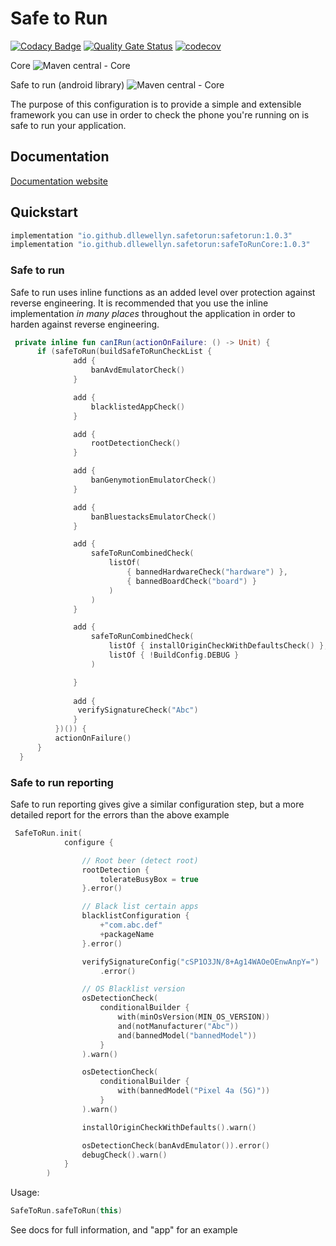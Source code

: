 # Safe to Run

[![Codacy Badge](https://app.codacy.com/project/badge/Grade/64152443e1fa4a30b17a2739294d3d47)](https://www.codacy.com/gh/Safetorun/safe_to_run/dashboard?utm_source=github.com&amp;utm_medium=referral&amp;utm_content=Safetorun/safe_to_run&amp;utm_campaign=Badge_Grade)
[![Quality Gate Status](https://sonarcloud.io/api/project_badges/measure?project=dllewellyn_safe_to_run&metric=alert_status)](https://sonarcloud.io/dashboard?id=dllewellyn_safe_to_run) [![codecov](https://codecov.io/gh/dllewellyn/safe_to_run/branch/master/graph/badge.svg?token=WUGLW5ALWB)](https://codecov.io/gh/dllewellyn/safe_to_run)

Core
 ![Maven central - Core](https://maven-badges.herokuapp.com/maven-central/io.github.dllewellyn.safetorun/safetorun/badge.svg)

Safe to run (android library)
![Maven central - Core](https://maven-badges.herokuapp.com/maven-central/io.github.dllewellyn.safetorun/safeToRunCore/badge.svg)



The purpose of this configuration is to provide a simple and extensible framework you can use in order to check the
phone you're running on is safe to run your application.

## Documentation

[Documentation website](http://dllewellyn.github.io/safe_to_run/)

## Quickstart

```groovy
implementation "io.github.dllewellyn.safetorun:safetorun:1.0.3"
implementation "io.github.dllewellyn.safetorun:safeToRunCore:1.0.3"
```


### Safe to run 

Safe to run uses inline functions as an added level over protection against reverse engineering. It is
recommended that you use the inline implementation *in many places* throughout the application in 
order to harden against reverse engineering.

```kotlin
 private inline fun canIRun(actionOnFailure: () -> Unit) {
      if (safeToRun(buildSafeToRunCheckList {
              add {
                  banAvdEmulatorCheck()
              }

              add {
                  blacklistedAppCheck()
              }

              add {
                  rootDetectionCheck()
              }

              add {
                  banGenymotionEmulatorCheck()
              }

              add {
                  banBluestacksEmulatorCheck()
              }

              add {
                  safeToRunCombinedCheck(
                      listOf(
                          { bannedHardwareCheck("hardware") },
                          { bannedBoardCheck("board") }
                      )
                  )
              }

              add {
                  safeToRunCombinedCheck(
                      listOf { installOriginCheckWithDefaultsCheck() },
                      listOf { !BuildConfig.DEBUG }
                  )

              }
        
              add {
               verifySignatureCheck("Abc")
              }
          })()) {
          actionOnFailure()
      }
  }
```

### Safe to run reporting 

Safe to run reporting gives give a similar configuration step, but a more detailed report
for the errors than the above example

```kotlin
 SafeToRun.init(
            configure {

                // Root beer (detect root)
                rootDetection {
                    tolerateBusyBox = true
                }.error()

                // Black list certain apps
                blacklistConfiguration {
                    +"com.abc.def"
                    +packageName
                }.error()

                verifySignatureConfig("cSP1O3JN/8+Ag14WAOeOEnwAnpY=")
                    .error()

                // OS Blacklist version
                osDetectionCheck(
                    conditionalBuilder {
                        with(minOsVersion(MIN_OS_VERSION))
                        and(notManufacturer("Abc"))
                        and(bannedModel("bannedModel"))
                    }
                ).warn()

                osDetectionCheck(
                    conditionalBuilder {
                        with(bannedModel("Pixel 4a (5G)"))
                    }
                ).warn()

                installOriginCheckWithDefaults().warn()

                osDetectionCheck(banAvdEmulator()).error()
                debugCheck().warn()
            }
        )
```

Usage:

```kotlin
SafeToRun.safeToRun(this)
```


See docs for full information, and "app" for an example
